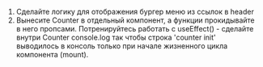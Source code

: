  1. Сделайте логику для отображения бургер меню из ссылок в header
 2. Вынесите Counter в отдельный компонент, а функции прокидывайте в него пропсами. Потренируйтесь работать с useEffect() - сделайте внутри Counter console.log так чтобы строка 'counter init' выводилось в консоль только при начале жизненного цикла компонента (mount).